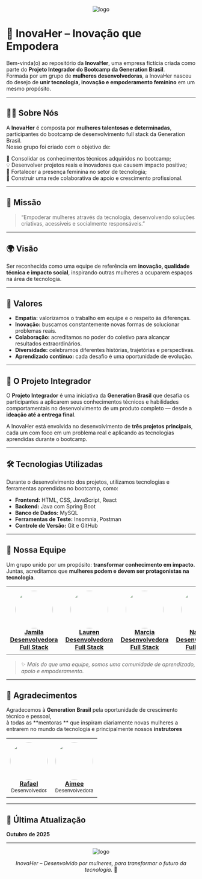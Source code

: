 <p align="center">
  <img src="https://ik.imagekit.io/u0isfvxls/InovaHer/238466661.png?updatedAt=1761662985923" alt="logo" />
</p>

# 💜 InovaHer – Inovação que Empodera

Bem-vinda(o) ao repositório da **InovaHer**, uma empresa fictícia criada como parte do **Projeto Integrador do Bootcamp da Generation Brasil**.  
Formada por um grupo de **mulheres desenvolvedoras**, a InovaHer nasceu do desejo de **unir tecnologia, inovação e empoderamento feminino** em um mesmo propósito.

---

## 👩‍💻 Sobre Nós

A **InovaHer** é composta por **mulheres talentosas e determinadas**, participantes do bootcamp de desenvolvimento full stack da Generation Brasil.  
Nosso grupo foi criado com o objetivo de:

🌱 Consolidar os conhecimentos técnicos adquiridos no bootcamp;  
💡 Desenvolver projetos reais e inovadores que causem impacto positivo;  
🤝 Fortalecer a presença feminina no setor de tecnologia;  
🚀 Construir uma rede colaborativa de apoio e crescimento profissional.

---

## 🎯 Missão

> “Empoderar mulheres através da tecnologia, desenvolvendo soluções criativas, acessíveis e socialmente responsáveis.”

---

## 🌍 Visão

Ser reconhecida como uma equipe de referência em **inovação, qualidade técnica e impacto social**, inspirando outras mulheres a ocuparem espaços na área de tecnologia.

---

## 💫 Valores

- **Empatia:** valorizamos o trabalho em equipe e o respeito às diferenças.  
- **Inovação:** buscamos constantemente novas formas de solucionar problemas reais.  
- **Colaboração:** acreditamos no poder do coletivo para alcançar resultados extraordinários.  
- **Diversidade:** celebramos diferentes histórias, trajetórias e perspectivas.  
- **Aprendizado contínuo:** cada desafio é uma oportunidade de evolução.

---

## 🧩 O Projeto Integrador

O **Projeto Integrador** é uma iniciativa da **Generation Brasil** que desafia os participantes a aplicarem seus conhecimentos técnicos e habilidades comportamentais no desenvolvimento de um produto completo — desde a **ideação até a entrega final**.  

A InovaHer está envolvida no desenvolvimento de **três projetos principais**, cada um com foco em um problema real e aplicando as tecnologias aprendidas durante o bootcamp.

---

## 🛠️ Tecnologias Utilizadas

Durante o desenvolvimento dos projetos, utilizamos tecnologias e ferramentas aprendidas no bootcamp, como:

- **Frontend:** HTML, CSS, JavaScript, React  
- **Backend:** Java com Spring Boot  
- **Banco de Dados:** MySQL  
- **Ferramentas de Teste:** Insomnia, Postman  
- **Controle de Versão:** Git e GitHub

---

## 👭 Nossa Equipe

Um grupo unido por um propósito: **transformar conhecimento em impacto**.  
Juntas, acreditamos que **mulheres podem e devem ser protagonistas na tecnologia**.

<table align="center" style="border-collapse: collapse;">
  <tr>
    <td align="center" style="border: none; padding: 10px;">
      <a href="https://github.com/jmcardoso18">
        <img src="https://github.com/jmcardoso18.png" width="100" style="border-radius:50%"><br>
        <b>Jamila</b><br>
        <b>Desenvolvedora Full Stack</b><br>
      </a>
    </td>
    <td align="center" style="border: none; padding: 10px;">
      <a href="https://github.com/lauhgabrielle14">
        <img src="https://github.com/lauhgabrielle14.png" width="100" style="border-radius:50%"><br>
        <b>Lauren</b><br>
        <b>Desenvolvedora Full Stack</b><br>
      </a>
    </td>    
    <td align="center" style="border: none; padding: 10px;">
      <a href="https://github.com/MarciaCondarco">
        <img src="https://github.com/MarciaCondarco.png" width="100" style="border-radius:50%"><br>
        <b>Marcia</b><br>
        <b>Desenvolvedora Full Stack</b><br>
      </a>
    </td>
    <td align="center" style="border: none; padding: 10px;">
      <a href="https://github.com/nayarakiyota">
        <img src="https://github.com/nayarakiyota.png" width="100" style="border-radius:50%"><br>
        <b>Nayara</b><br>
        <b>Desenvolvedora Full Stack</b><br>
      </a>
    </td>
    <td align="center" style="border: none; padding: 10px;">
      <a href="https://github.com/patriciaEliseu">
        <img src="https://github.com/patriciaEliseu.png" width="100" style="border-radius:50%"><br>
        <b>Patricia</b><br>
        <b>Desenvolvedora Full Stack</b><br>
      </a>
    </td>
    <td align="center" style="border: none; padding: 10px;">
      <a href="https://github.com/stellabrumatti">
        <img src="https://github.com/stellabrumatti.png" width="100" style="border-radius:50%"><br>
        <b>Stella</b><br>
        <b>Desenvolvedora Full Stack</b><br>
      </a>
    </td>
  </tr>
</table>

> ✨ *Mais do que uma equipe, somos uma comunidade de aprendizado, apoio e empoderamento.*

---

## 💜 Agradecimentos

Agradecemos à **Generation Brasil** pela oportunidade de crescimento técnico e pessoal,  
à todas as **mentoras ** que inspiram diariamente novas mulheres a entrarem no mundo da tecnologia e 
principalmente nossos **instrutores**

<table align="center" style="border-collapse: collapse;">
  <tr>
    <td align="center" style="border: none; padding: 10px;">
      <a href="https://github.com/rafaelq80">
        <img src="https://github.com/rafaelq80.png" width="100" style="border-radius:50%"><br>
        <b>Rafael</b><br>
        <sub>Desenvolvedor</sub>
      </a>
    </td>
    <td align="center" style="border: none; padding: 10px;">
      <a href="https://github.com/aimeezita">
        <img src="https://github.com/aimeezita.png" width="100" style="border-radius:50%"><br>
        <b>Aimee</b><br>
        <sub>Desenvolvedora</sub>
      </a>
    </td>
  </tr>
</table>


---

## 📅 Última Atualização

**Outubro de 2025**

---

<p align="center">
  <img src="https://ik.imagekit.io/u0isfvxls/InovaHer/238466661.png?updatedAt=1761662985923)" alt="logo" />
</p>

<p align="center">
  <em>InovaHer – Desenvolvido por mulheres, para transformar o futuro da tecnologia.</em> 💫
</p>
